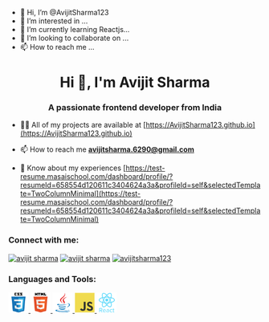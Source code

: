 - 👋 Hi, I’m @AvijitSharma123
- 👀 I’m interested in ...
- 🌱 I’m currently learning Reactjs...
- 💞️ I’m looking to collaborate on ...
- 📫 How to reach me ...

<!---
AvijitSharma123/AvijitSharma123 is a ✨ special ✨ repository because its `README.md` (this file) appears on your GitHub profile.
You can click the Preview link to take a look at your changes.
--->

<h1 align="center">Hi 👋, I'm Avijit Sharma</h1>
<h3 align="center">A passionate frontend developer from India</h3>

- 👨‍💻 All of my projects are available at [https://AvijitSharma123.github.io](https://AvijitSharma123.github.io)

- 📫 How to reach me **avijitsharma.6290@gmail.com**

- 📄 Know about my experiences [https://test-resume.masaischool.com/dashboard/profile/?resumeId=658554d120611c3404624a3a&profileId=self&selectedTemplate=TwoColumnMinimal](https://test-resume.masaischool.com/dashboard/profile/?resumeId=658554d120611c3404624a3a&profileId=self&selectedTemplate=TwoColumnMinimal)

<h3 align="left">Connect with me:</h3>
<p align="left">
<a href="https://codepen.io/avijit sharma" target="blank"><img align="center" src="https://raw.githubusercontent.com/rahuldkjain/github-profile-readme-generator/master/src/images/icons/Social/codepen.svg" alt="avijit sharma" height="30" width="40" /></a>
<a href="https://linkedin.com/in/avijit sharma" target="blank"><img align="center" src="https://raw.githubusercontent.com/rahuldkjain/github-profile-readme-generator/master/src/images/icons/Social/linked-in-alt.svg" alt="avijit sharma" height="30" width="40" /></a>
<a href="https://codesandbox.com/avijitsharma123" target="blank"><img align="center" src="https://raw.githubusercontent.com/rahuldkjain/github-profile-readme-generator/master/src/images/icons/Social/codesandbox.svg" alt="avijitsharma123" height="30" width="40" /></a>
</p>

<h3 align="left">Languages and Tools:</h3>
<p align="left"> <a href="https://www.w3schools.com/css/" target="_blank" rel="noreferrer"> <img src="https://raw.githubusercontent.com/devicons/devicon/master/icons/css3/css3-original-wordmark.svg" alt="css3" width="40" height="40"/> </a> <a href="https://www.w3.org/html/" target="_blank" rel="noreferrer"> <img src="https://raw.githubusercontent.com/devicons/devicon/master/icons/html5/html5-original-wordmark.svg" alt="html5" width="40" height="40"/> </a> <a href="https://www.java.com" target="_blank" rel="noreferrer"> <img src="https://raw.githubusercontent.com/devicons/devicon/master/icons/java/java-original.svg" alt="java" width="40" height="40"/> </a> <a href="https://developer.mozilla.org/en-US/docs/Web/JavaScript" target="_blank" rel="noreferrer"> <img src="https://raw.githubusercontent.com/devicons/devicon/master/icons/javascript/javascript-original.svg" alt="javascript" width="40" height="40"/> </a> <a href="https://reactjs.org/" target="_blank" rel="noreferrer"> <img src="https://raw.githubusercontent.com/devicons/devicon/master/icons/react/react-original-wordmark.svg" alt="react" width="40" height="40"/> </a> </p>

